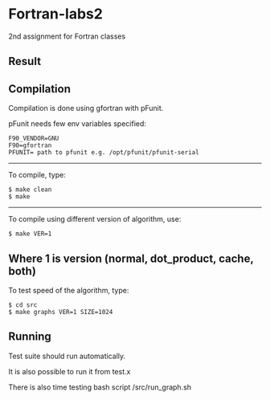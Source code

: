 # Fortran-labs2
2nd assignment for Fortran classes

## Result


## Compilation
Compilation is done using gfortran with pFunit.

pFunit needs few env variables specified:
```
F90_VENDOR=GNU
F90=gfortran
PFUNIT= path to pfunit e.g. /opt/pfunit/pfunit-serial
```
---
To compile, type:
```
$ make clean
$ make
```
---
To compile using different version of algorithm, use:
```
$ make VER=1
```
Where 1 is version (normal, dot_product, cache, both)
---
To test speed of the algorithm, type:
```
$ cd src
$ make graphs VER=1 SIZE=1024
```

## Running
Test suite should run automatically. 

It is also possible to run it from test.x

There is also time testing bash script /src/run_graph.sh

